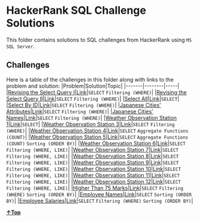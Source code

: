 # HackerRank SQL Challenge Solutions

This folder contains solutions to SQL challenges from HackerRank using `MS SQL Server`.

## Challenges

Here is a table of the challenges in this folder along with links to the problem and solution:
|Problem|Solution|Topic|
|-------|--------|-----|
|[Revising the Select Query I](https://www.hackerrank.com/challenges/revising-the-select-query?isFullScreen=true)|[Link](./solutions/revising_the_select_query_1.sql)|`SELECT` `Filtering (WHERE)`|
|[Revising the Select Query II](https://www.hackerrank.com/challenges/revising-the-select-query-2?isFullScreen=true)|[Link](./solutions/revising_the_select_query_2.sql)|`SELECT` `Filtering (WHERE)`|
|[Select All](https://www.hackerrank.com/challenges/select-all-sql?isFullScreen=true)|[Link](./solutions/select_all.sql)|`SELECT`|
|[Select By ID](https://www.hackerrank.com/challenges/select-by-id?isFullScreen=true)|[Link](./solutions/select_by_id.sql)|`SELECT` `Filtering (WHERE)`|
|[Japanese Cities' Attributes](https://www.hackerrank.com/challenges/japanese-cities-attributes?isFullScreen=true)|[Link](./solutions/japanese_cities_attributes.sql)|`SELECT` `Filtering (WHERE)`|
|[Japanese Cities' Names](https://www.hackerrank.com/challenges/japanese-cities-name/problem?isFullScreen=true)|[Link](./solutions/japanese_cities_names.sql)|`SELECT` `Filtering (WHERE)`|
|[Weather Observation Station 1](https://www.hackerrank.com/challenges/weather-observation-station-1/problem?isFullScreen=true)|[Link](./solutions/weather_observation_station_1.sql)|`SELECT`|
|[Weather Observation Station 3](https://www.hackerrank.com/challenges/weather-observation-station-3/problem?isFullScreen=true)|[Link](./solutions/weather_observation_station_3.sql)|`SELECT` `Filtering (WHERE)`|
|[Weather Observation Station 4](https://www.hackerrank.com/challenges/weather-observation-station-4/problem?isFullScreen=true)|[Link](./solutions/weather_observation_station_4.sql)|`SELECT` `Aggregate Functions (COUNT)`|
|[Weather Observation Station 5](https://www.hackerrank.com/challenges/weather-observation-station-5/problem?isFullScreen=true)|[Link](./solutions/weather_observation_station_5.sql)|`SELECT` `Aggregate Functions (COUNT)` `Sorting (ORDER BY)`|
|[Weather Observation Station 6](https://www.hackerrank.com/challenges/weather-observation-station-6/problem?isFullScreen=true)|[Link](./solutions/weather_observation_station_6.sql)|`SELECT` `Filtering (WHERE, LIKE)`|
|[Weather Observation Station 7](https://www.hackerrank.com/challenges/weather-observation-station-7/problem?isFullScreen=true)|[Link](./solutions/weather_observation_station_7.sql)|`SELECT` `Filtering (WHERE, LIKE)`|
|[Weather Observation Station 8](https://www.hackerrank.com/challenges/weather-observation-station-8/problem?isFullScreen=true)|[Link](./solutions/weather_observation_station_8.sql)|`SELECT` `Filtering (WHERE, LIKE)`|
|[Weather Observation Station 9](https://www.hackerrank.com/challenges/weather-observation-station-9/problem?isFullScreen=true)|[Link](./solutions/weather_observation_station_9.sql)|`SELECT` `Filtering (WHERE, LIKE)`|
|[Weather Observation Station 10](https://www.hackerrank.com/challenges/weather-observation-station-10/problem?isFullScreen=true)|[Link](./solutions/weather_observation_station_10.sql)|`SELECT` `Filtering (WHERE, LIKE)`|
|[Weather Observation Station 11](https://www.hackerrank.com/challenges/weather-observation-station-11/problem?isFullScreen=true)|[Link](./solutions/weather_observation_station_11.sql)|`SELECT` `Filtering (WHERE, LIKE)`|
|[Weather Observation Station 12](https://www.hackerrank.com/challenges/weather-observation-station-12/problem?isFullScreen=true)|[Link](./solutions/weather_observation_station_12.sql)|`SELECT` `Filtering (WHERE, LIKE)`|
|[Higher Than 75 Marks](https://www.hackerrank.com/challenges/more-than-75-marks/problem?isFullScreen=true)|[Link](./solutions/higher_than_75_marks.sql)|`SELECT` `Filtering (WHERE)` `Sorting (ORDER BY)`|
|[Employee Names](https://www.hackerrank.com/challenges/name-of-employees/problem?isFullScreen=true)|[Link](./solutions/employee_names.sql)|`SELECT` `Sorting (ORDER BY)`|
|[Employee Salaries](https://www.hackerrank.com/challenges/salary-of-employees/problem?isFullScreen=true)|[Link](./solutions/employee_salaries.sql)|`SELECT` `Filtering (WHERE)` `Sorting (ORDER BY)`|

**[&uarr;Top](#hackerrank-sql-challenge-solutions)**
